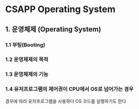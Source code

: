 # CSAPP Operating System

## 1. 운영체제 (Operating System)

### 1.1 부팅(Booting)

### 1.2 운영체제의 목적

### 1.3 운영체제의 기능

### 1.4 유저프로그램의 제어권이 CPU에서 OS로 넘어가는 경우

경우에 따라 유저프로그램을 사용하다 OS 코드를 실행하기도 한다